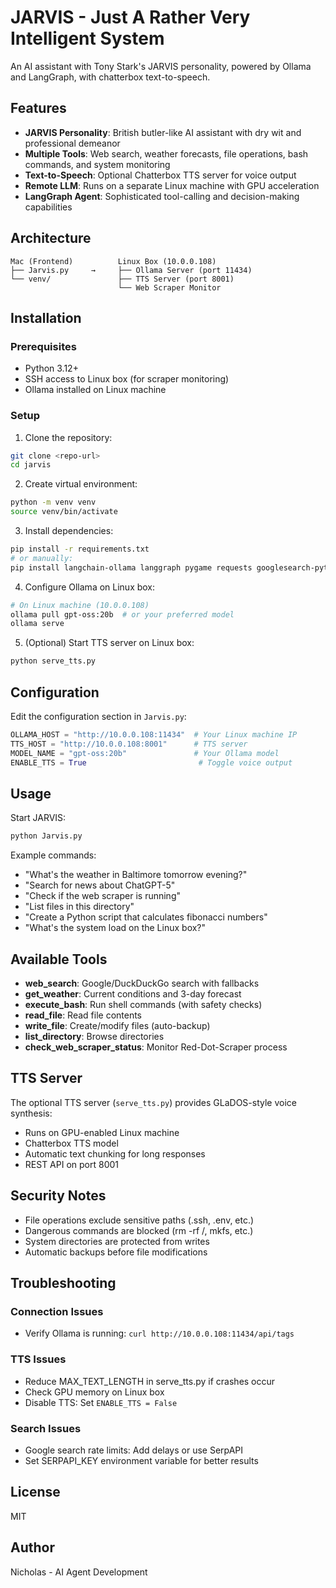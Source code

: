 # JARVIS - Just A Rather Very Intelligent System

An AI assistant with Tony Stark's JARVIS personality, powered by Ollama and LangGraph, with chatterbox text-to-speech.

## Features

- **JARVIS Personality**: British butler-like AI assistant with dry wit and professional demeanor
- **Multiple Tools**: Web search, weather forecasts, file operations, bash commands, and system monitoring
- **Text-to-Speech**: Optional Chatterbox TTS server for voice output
- **Remote LLM**: Runs on a separate Linux machine with GPU acceleration
- **LangGraph Agent**: Sophisticated tool-calling and decision-making capabilities

## Architecture

```
Mac (Frontend)          Linux Box (10.0.0.108)
├── Jarvis.py     →     ├── Ollama Server (port 11434)
└── venv/               ├── TTS Server (port 8001)
                        └── Web Scraper Monitor
```

## Installation

### Prerequisites
- Python 3.12+
- SSH access to Linux box (for scraper monitoring)
- Ollama installed on Linux machine

### Setup

1. Clone the repository:
```bash
git clone <repo-url>
cd jarvis
```

2. Create virtual environment:
```bash
python -m venv venv
source venv/bin/activate
```

3. Install dependencies:
```bash
pip install -r requirements.txt
# or manually:
pip install langchain-ollama langgraph pygame requests googlesearch-python beautifulsoup4
```

4. Configure Ollama on Linux box:
```bash
# On Linux machine (10.0.0.108)
ollama pull gpt-oss:20b  # or your preferred model
ollama serve
```

5. (Optional) Start TTS server on Linux box:
```bash
python serve_tts.py
```

## Configuration

Edit the configuration section in `Jarvis.py`:

```python
OLLAMA_HOST = "http://10.0.0.108:11434"  # Your Linux machine IP
TTS_HOST = "http://10.0.0.108:8001"      # TTS server
MODEL_NAME = "gpt-oss:20b"               # Your Ollama model
ENABLE_TTS = True                         # Toggle voice output
```

## Usage

Start JARVIS:
```bash
python Jarvis.py
```

Example commands:
- "What's the weather in Baltimore tomorrow evening?"
- "Search for news about ChatGPT-5"
- "Check if the web scraper is running"
- "List files in this directory"
- "Create a Python script that calculates fibonacci numbers"
- "What's the system load on the Linux box?"

## Available Tools

- **web_search**: Google/DuckDuckGo search with fallbacks
- **get_weather**: Current conditions and 3-day forecast
- **execute_bash**: Run shell commands (with safety checks)
- **read_file**: Read file contents
- **write_file**: Create/modify files (auto-backup)
- **list_directory**: Browse directories
- **check_web_scraper_status**: Monitor Red-Dot-Scraper process

## TTS Server

The optional TTS server (`serve_tts.py`) provides GLaDOS-style voice synthesis:
- Runs on GPU-enabled Linux machine
- Chatterbox TTS model
- Automatic text chunking for long responses
- REST API on port 8001

## Security Notes

- File operations exclude sensitive paths (.ssh, .env, etc.)
- Dangerous commands are blocked (rm -rf /, mkfs, etc.)
- System directories are protected from writes
- Automatic backups before file modifications

## Troubleshooting

### Connection Issues
- Verify Ollama is running: `curl http://10.0.0.108:11434/api/tags`

### TTS Issues
- Reduce MAX_TEXT_LENGTH in serve_tts.py if crashes occur
- Check GPU memory on Linux box
- Disable TTS: Set `ENABLE_TTS = False`

### Search Issues
- Google search rate limits: Add delays or use SerpAPI
- Set SERPAPI_KEY environment variable for better results

## License

MIT

## Author

Nicholas - AI Agent Development